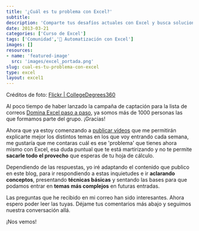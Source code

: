 ```yaml
---
title: '¿Cuál es tu problema con Excel?'
subtitle: 
description: 'Comparte tus desafíos actuales con Excel y busca soluciones en esta comunidad de automatización.'
date: 2013-03-21
categories: ['Curso de Excel']
tags: ['Comunidad','🤖 Automatización con Excel']
images: []
resources: 
- name: 'featured-image'
  src: 'images/excel_portada.png'
slug: cual-es-tu-problema-con-excel
type: excel
layout: excel1
---
```


Créditos de foto: [Flickr | CollegeDegrees360](http://www.flickr.com/photos/83633410@N07/7658225516/)

Al poco tiempo de haber lanzado la campaña de captación para la lista de correos [Domina Excel paso a paso](http://raymundoycaza.com/ebook-suscripcion/ "¡Suscríbete!"), ya somos más de 1000 personas las que formamos parte del grupo. ¡Gracias!

Ahora que ya estoy comenzando a [publicar vídeos](http://www.youtube.com/RaymundoYcaza "Ver en Youtube.") que me permitirán explicarte mejor los distintos temas en los que voy entrando cada semana, me gustaría que me contaras cuál es ese 'problema' que tienes ahora mismo con Excel, esa duda puntual que te está martirizando y no te permite **sacarle todo el provecho** que esperas de tu hoja de cálculo.

Dependiendo de las respuestas, yo iré adaptando el contenido que publico en este blog, para ir respondiendo a estas inquietudes e ir **aclarando conceptos**, presentando **técnicas básicas** y sentando las bases para que podamos entrar en **temas más complejos** en futuras entradas.

Las preguntas que he recibido en mi correo han sido interesantes. Ahora espero poder leer las tuyas. Déjame tus comentarios más abajo y seguimos nuestra conversación allá.

¡Nos vemos!
